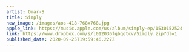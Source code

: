 ```yaml
---
artist: Omar-S
title: Simply
new_image: /images/aos-418-768x768.jpg
apple_link: https://music.apple.com/us/album/simply-ep/1530152524
link: https://www.dropbox.com/s/l012036fgbqqtcv/Simply.zip?dl=1
published_date: 2020-09-25T19:59:46.227Z
---
```


